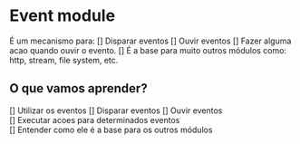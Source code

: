 # Event module

É um mecanismo para:
[] Disparar eventos 
[] Ouvir eventos 
[] Fazer alguma acao quando ouvir o evento.
[] É a base para muito outros módulos como: http, stream, file system, etc.

## O que vamos aprender?

[] Utilizar os eventos 
[] Disparar eventos 
[] Ouvir eventos  
[] Executar acoes para determinados eventos  
[] Entender como ele é a base para os outros módulos
